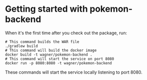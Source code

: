 # Getting started with pokemon-backend

When it's the first time after you check out the package, run:

    # This command builds the WAR file
    ./gradlew build
    # This command will build the docker image
    docker build -t wagner/pokemon-backend .
    # This command will start the service on port 8080
    docker run -p 8080:8080 -t wagner/pokemon-backend

These commands will start the service locally listening to port 8080.

